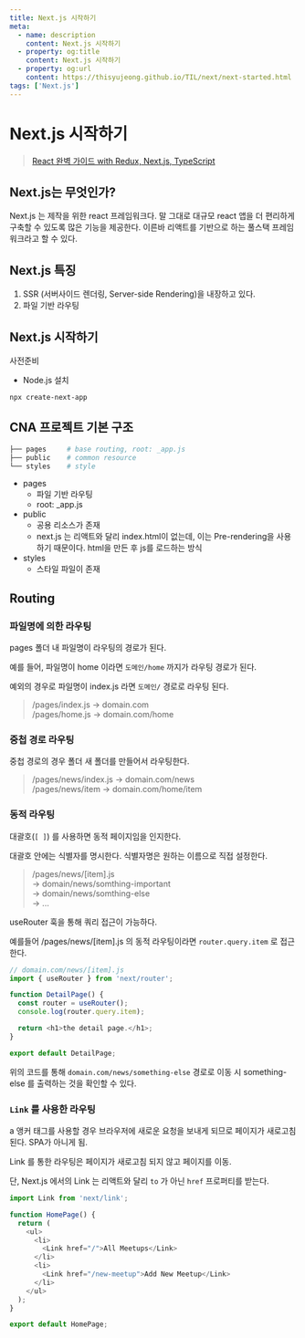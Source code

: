 ```yaml
---
title: Next.js 시작하기
meta:
  - name: description
    content: Next.js 시작하기
  - property: og:title
    content: Next.js 시작하기
  - property: og:url
    content: https://thisyujeong.github.io/TIL/next/next-started.html
tags: ['Next.js']
---
```


# Next.js 시작하기

> [React 완벽 가이드 with Redux, Next.js, TypeScript](https://www.udemy.com/course/best-react/)

## Next.js는 무엇인가?

Next.js 는 제작을 위한 react 프레임워크다. 말 그대로 대규모 react 앱을 더 편리하게 구축할 수 있도록 많은 기능을 제공한다. 이른바 리액트를 기반으로 하는 풀스택 프레임워크라고 할 수 있다.

## Next.js 특징

1. SSR (서버사이드 렌더링, Server-side Rendering)을 내장하고 있다.
2. 파일 기반 라우팅

## Next.js 시작하기

사전준비

- Node.js 설치

```
npx create-next-app
```

## CNA 프로젝트 기본 구조

```bash
├── pages     # base routing, root: _app.js
├── public    # common resource
└── styles    # style
```

- pages
  - 파일 기반 라우팅
  - root: \_app.js
- public
  - 공용 리소스가 존재
  - next.js 는 리액트와 달리 index.html이 없는데, 이는 Pre-rendering을 사용하기 때문이다. html을 만든 후 js를 로드하는 방식
- styles
  - 스타일 파일이 존재

## Routing

### 파일명에 의한 라우팅

pages 폴더 내 파일명이 라우팅의 경로가 된다.

예를 들어, 파일명이 home 이라면 `도메인/home` 까지가 라우팅 경로가 된다.

예외의 경우로 파일명이 index.js 라면 `도메인/` 경로로 라우팅 된다.

> /pages/index.js → domain.com  
> /pages/home.js → domain.com/home

### 중첩 경로 라우팅

중첩 경로의 경우 폴더 새 폴더를 만들어서 라우팅한다.

> /pages/news/index.js → domain.com/news  
> /pages/news/item → domain.com/home/item

### 동적 라우팅

대괄호(`[ ]`) 를 사용하면 동적 페이지임을 인지한다.

대괄호 안에는 식별자를 명시한다. 식별자명은 원하는 이름으로 직접 설정한다.

> /pages/news/[item].js  
> → domain/news/somthing-important  
> → domain/news/somthing-else  
> → ...

useRouter 훅을 통해 쿼리 접근이 가능하다.

예를들어 /pages/news/[item].js 의 동적 라우팅이라면 `router.query.item` 로 접근한다.

```js
// domain.com/news/[item].js
import { useRouter } from 'next/router';

function DetailPage() {
  const router = useRouter();
  console.log(router.query.item);

  return <h1>the detail page.</h1>;
}

export default DetailPage;
```

위의 코드를 통해 `domain.com/news/something-else` 경로로 이동 시 something-else 를 출력하는 것을 확인할 수 있다.

### `Link` 를 사용한 라우팅

a 앵커 태그를 사용할 경우 브라우저에 새로운 요청을 보내게 되므로 페이지가 새로고침 된다. SPA가 아니게 됨.

Link 를 통한 라우팅은 페이지가 새로고침 되지 않고 페이지를 이동.

단, Next.js 에서의 Link 는 리액트와 달리 `to` 가 아닌 `href` 프로퍼티를 받는다.

```js
import Link from 'next/link';

function HomePage() {
  return (
    <ul>
      <li>
        <Link href="/">All Meetups</Link>
      </li>
      <li>
        <Link href="/new-meetup">Add New Meetup</Link>
      </li>
    </ul>
  );
}

export default HomePage;
```
